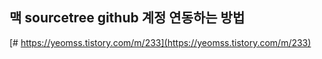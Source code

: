 ## 맥 sourcetree github 계정 연동하는 방법
[# https://yeomss.tistory.com/m/233](https://yeomss.tistory.com/m/233)
